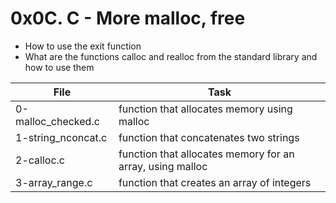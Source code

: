 # 0x0C. C - More malloc, free

- How to use the exit function
- What are the functions calloc and realloc from the standard library and how to use them

| File | Task |
|---- | ----|
|0-malloc_checked.c |function that allocates memory using malloc |
|1-string_nconcat.c |function that concatenates two strings |
|2-calloc.c |function that allocates memory for an array, using malloc |
|3-array_range.c |function that creates an array of integers |
